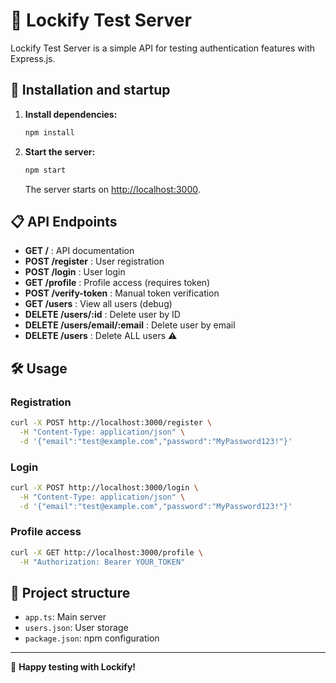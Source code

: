 # 🔐 Lockify Test Server

Lockify Test Server is a simple API for testing authentication features with Express.js.

## 🚀 Installation and startup

1. **Install dependencies:**
   ```bash
   npm install
   ```
2. **Start the server:**
   ```bash
   npm start
   ```
   The server starts on [http://localhost:3000](http://localhost:3000).

## 📋 API Endpoints

- **GET /** : API documentation
- **POST /register** : User registration
- **POST /login** : User login
- **GET /profile** : Profile access (requires token)
- **POST /verify-token** : Manual token verification
- **GET /users** : View all users (debug)
- **DELETE /users/:id** : Delete user by ID
- **DELETE /users/email/:email** : Delete user by email
- **DELETE /users** : Delete ALL users ⚠️

## 🛠 Usage

### Registration
```bash
curl -X POST http://localhost:3000/register \
  -H "Content-Type: application/json" \
  -d '{"email":"test@example.com","password":"MyPassword123!"}'
```

### Login
```bash
curl -X POST http://localhost:3000/login \
  -H "Content-Type: application/json" \
  -d '{"email":"test@example.com","password":"MyPassword123!"}'
```

### Profile access
```bash
curl -X GET http://localhost:3000/profile \
  -H "Authorization: Bearer YOUR_TOKEN"
```

## 📂 Project structure

- `app.ts`: Main server
- `users.json`: User storage
- `package.json`: npm configuration

---

🎉 **Happy testing with Lockify!**
